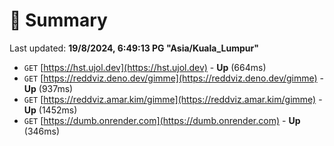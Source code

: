 # 📖 Summary
Last updated: **19/8/2024, 6:49:13 PG "Asia/Kuala_Lumpur"**

- `GET` [https://hst.ujol.dev](https://hst.ujol.dev) - **Up** (664ms)
- `GET` [https://reddviz.deno.dev/gimme](https://reddviz.deno.dev/gimme) - **Up** (937ms)
- `GET` [https://reddviz.amar.kim/gimme](https://reddviz.amar.kim/gimme) - **Up** (1452ms)
- `GET` [https://dumb.onrender.com](https://dumb.onrender.com) - **Up** (346ms)
